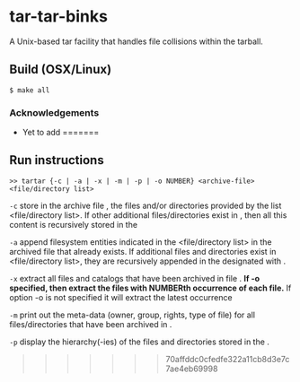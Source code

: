 # tar-tar-binks
A Unix-based tar facility that handles file collisions within the tarball.

## Build (OSX/Linux)
```shell
$ make all
```

### Acknowledgements
-   Yet to add
=======
## Run instructions
```
>> tartar {-c | -a | -x | -m | -p | -o NUMBER} <archive-file> <file/directory list>
```

`-c` store in the archive file <archive-file>, the files and/or directories provided by the list <file/directory list>.
If other additional files/directories exist in <directory list>, then all this content is recursively stored in the <archive-file>

`-a` append filesystem entities indicated in the <file/directory list> in the archived file <archive-file> that already
exists. If additional files and directories exist in <file/directory list>, they are recursively appended in the
designated with <archive-file>.

`-x` extract all files and catalogs that have been archived in file <archive-file>. **If -o specified, then extract the files
with NUMBERth occurrence of each file.** If option -o is not specified it will extract the latest occurrence

`-m` print out the meta-data (owner, group, rights, type of file) for all files/directories that have been archived in <archive-file>.

`-p` display the hierarchy(-ies) of the files and directories stored in the <archive-file>.
>>>>>>> 70affddc0cfedfe322a11cb8d3e7c7ae4eb69998
